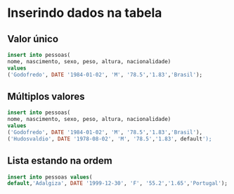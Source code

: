 # Inserindo dados na tabela

## Valor único
```sql
insert into pessoas(
nome, nascimento, sexo, peso, altura, nacionalidade)
values
('Godofredo', DATE '1984-01-02', 'M', '78.5','1.83','Brasil');
```

## Múltiplos valores
```sql
insert into pessoas(
nome, nascimento, sexo, peso, altura, nacionalidade)
values
('Godofredo', DATE '1984-01-02', 'M', '78.5','1.83','Brasil'),
('Hudosvaldio', DATE '1978-08-02', 'M', '78.5','1.83', default');
```

## Lista estando na ordem

```sql
insert into pessoas values(
default,'Adalgiza', DATE '1999-12-30', 'F', '55.2','1.65','Portugal');
```
